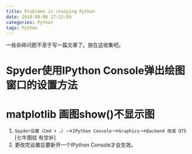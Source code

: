 ```yaml
---
title: Problems in studying Python
date: 2018-08-06 17:12:59
categories: Python
tags: Python
---
```


一些杂碎问题不至于写一篇文章了。放在这收集吧。

<!---more--->

# Spyder使用IPython Console弹出绘图窗口的设置方法
# matplotlib 画图show()不显示图

1. `Spyder设置（Cmd + ，）`-->`IPython Console`-->`Graphics`-->`Backend 改成 QT5`
[七牛图挂 有空补]
2. 更改完设置后要新开一个IPython Console才会生效。


